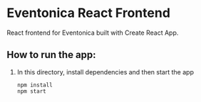 # Eventonica React Frontend

React frontend for Eventonica built with Create React App.



## How to run the app:

1. In this directory, install dependencies and then start the app
   
   ```
   npm install
   npm start
   ```


